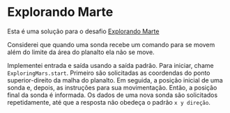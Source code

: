 # Explorando Marte
Esta é uma solução para o desafio [Explorando Marte](https://gist.github.com/nirev/c42c35eb9a839f7756558519f361bc06)

Considerei que quando uma sonda recebe um comando para se movem além do limite da área do planalto ela não se move.

Implementei entrada e saída usando a saída padrão. Para iniciar, chame `ExploringMars.start`.
Primeiro são solicitadas as coordendas do ponto superior-direito da malha do planalto.
Em seguida, a posição inicial de uma sonda e, depois, as instruções para sua movimentação.
Então, a posição final da sonda é informada.
Os dados de uma nova sonda são solicitados repetidamente, até que a resposta não obedeça o padrão `x y direção`.
